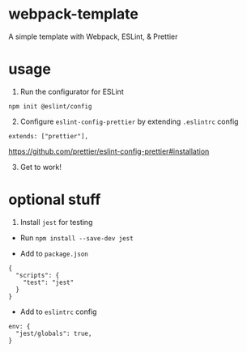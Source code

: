 # webpack-template

A simple template with Webpack, ESLint, & Prettier

# usage

1. Run the configurator for ESLint

`npm init @eslint/config`

2. Configure `eslint-config-prettier` by extending `.eslintrc` config

`extends: ["prettier"],`

https://github.com/prettier/eslint-config-prettier#installation

3. Get to work!

# optional stuff

1. Install `jest` for testing

- Run `npm install --save-dev jest`

- Add to `package.json`
```
{
  "scripts": {
    "test": "jest"
  }
}
```

- Add to `eslintrc` config
```
env: {
  "jest/globals": true,
}
```
